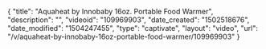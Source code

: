 {
    "title": "Aquaheat by Innobaby 16oz. Portable Food Warmer",
    "description": "",
    "videoid": "109969903",
    "date_created": "1502518676",
    "date_modified": "1504247455",
    "type": "captivate",
    "layout": "video",
    "url": "\/v\/aquaheat-by-innobaby-16oz-portable-food-warmer\/109969903"
}